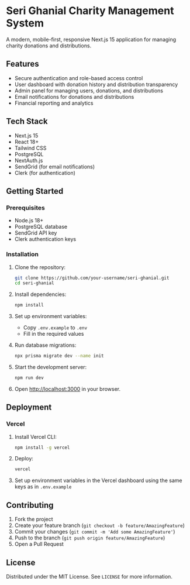# Seri Ghanial Charity Management System

A modern, mobile-first, responsive Next.js 15 application for managing charity donations and distributions.

## Features

- Secure authentication and role-based access control
- User dashboard with donation history and distribution transparency
- Admin panel for managing users, donations, and distributions
- Email notifications for donations and distributions
- Financial reporting and analytics

## Tech Stack

- Next.js 15
- React 18+
- Tailwind CSS
- PostgreSQL
- NextAuth.js
- SendGrid (for email notifications)
- Clerk (for authentication)

## Getting Started

### Prerequisites

- Node.js 18+
- PostgreSQL database
- SendGrid API key
- Clerk authentication keys

### Installation

1. Clone the repository:
   ```bash
   git clone https://github.com/your-username/seri-ghanial.git
   cd seri-ghanial
   ```

2. Install dependencies:
   ```bash
   npm install
   ```

3. Set up environment variables:
   - Copy `.env.example` to `.env`
   - Fill in the required values

4. Run database migrations:
   ```bash
   npx prisma migrate dev --name init
   ```

5. Start the development server:
   ```bash
   npm run dev
   ```

6. Open [http://localhost:3000](http://localhost:3000) in your browser.

## Deployment

### Vercel

1. Install Vercel CLI:
   ```bash
   npm install -g vercel
   ```

2. Deploy:
   ```bash
   vercel
   ```

3. Set up environment variables in the Vercel dashboard using the same keys as in `.env.example`

## Contributing

1. Fork the project
2. Create your feature branch (`git checkout -b feature/AmazingFeature`)
3. Commit your changes (`git commit -m 'Add some AmazingFeature'`)
4. Push to the branch (`git push origin feature/AmazingFeature`)
5. Open a Pull Request

## License

Distributed under the MIT License. See `LICENSE` for more information.
